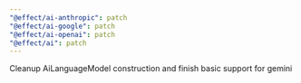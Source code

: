 ```yaml
---
"@effect/ai-anthropic": patch
"@effect/ai-google": patch
"@effect/ai-openai": patch
"@effect/ai": patch
---
```


Cleanup AiLanguageModel construction and finish basic support for gemini
